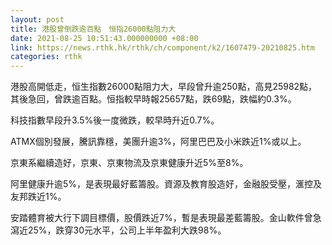 ```yaml
---
layout: post
title: 港股曾倒跌逾百點　恒指26000點阻力大
date: 2021-08-25 10:51:43.000000000 +08:00
link: https://news.rthk.hk/rthk/ch/component/k2/1607479-20210825.htm
categories: rthk
---
```


港股高開低走，恒生指數26000點阻力大，早段曾升逾250點，高見25982點，其後急回，曾跌逾百點。恒指較早時報25657點，跌69點，跌幅約0.3%。

科技指數早段升3.5%後一度微跌，較早時升近0.7%。

ATMX個別發展，騰訊靠穩，美團升逾3%，阿里巴巴及小米跌近1%或以上。

京東系繼續造好，京東、京東物流及京東健康升近5%至8%。

阿里健康升逾5%，是表現最好藍籌股。資源及教育股造好，金融股受壓，滙控及友邦跌近1%。

安踏體育被大行下調目標價，股價跌近7%，暫是表現最差藍籌股。金山軟件曾急瀉近25%，跌穿30元水平，公司上半年盈利大跌98%。
